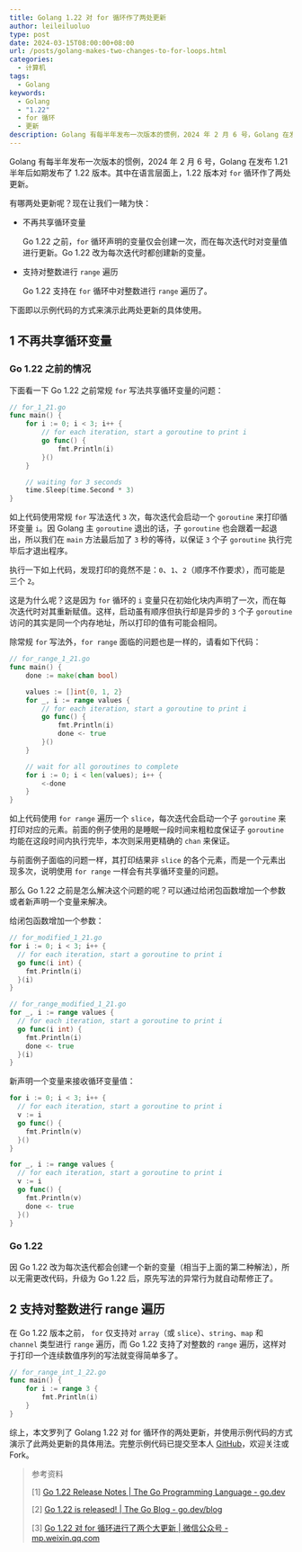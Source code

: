 ```yaml
---
title: Golang 1.22 对 for 循环作了两处更新
author: leileiluoluo
type: post
date: 2024-03-15T08:00:00+08:00
url: /posts/golang-makes-two-changes-to-for-loops.html
categories:
  - 计算机
tags:
  - Golang
keywords:
  - Golang
  - "1.22"
  - for 循环
  - 更新
description: Golang 有每半年发布一次版本的惯例，2024 年 2 月 6 号，Golang 在发布 1.21 半年后如期发布了 1.22 版本。其中在语言层面上，1.22 版本对 for 循环作了两处更新。本文使用示例代码的方式演示了此两处更新的具体使用。
---
```


Golang 有每半年发布一次版本的惯例，2024 年 2 月 6 号，Golang 在发布 1.21 半年后如期发布了 1.22 版本。其中在语言层面上，1.22 版本对 `for` 循环作了两处更新。

<!--more-->

有哪两处更新呢？现在让我们一睹为快：

- 不再共享循环变量

  Go 1.22 之前，`for` 循环声明的变量仅会创建一次，而在每次迭代时对变量值进行更新。Go 1.22 改为每次迭代时都创建新的变量。

- 支持对整数进行 `range` 遍历

  Go 1.22 支持在 `for` 循环中对整数进行 `range` 遍历了。

下面即以示例代码的方式来演示此两处更新的具体使用。

## 1 不再共享循环变量

### Go 1.22 之前的情况

下面看一下 Go 1.22 之前常规 `for` 写法共享循环变量的问题：

```go
// for_1_21.go
func main() {
	for i := 0; i < 3; i++ {
		// for each iteration, start a goroutine to print i
		go func() {
			fmt.Println(i)
		}()
	}

	// waiting for 3 seconds
	time.Sleep(time.Second * 3)
}
```

如上代码使用常规 `for` 写法迭代 `3` 次，每次迭代会启动一个 `goroutine` 来打印循环变量 `i`。因 Golang 主 `goroutine` 退出的话，子 `goroutine` 也会跟着一起退出，所以我们在 `main` 方法最后加了 `3` 秒的等待，以保证 `3` 个子 `goroutine` 执行完毕后才退出程序。

执行一下如上代码，发现打印的竟然不是：`0`、`1`、`2`（顺序不作要求），而可能是三个 `2`。

这是为什么呢？这是因为 `for` 循环的 `i` 变量只在初始化块内声明了一次，而在每次迭代时对其重新赋值。这样，启动虽有顺序但执行却是异步的 `3` 个子 `goroutine` 访问的其实是同一个内存地址，所以打印的值有可能会相同。

除常规 `for` 写法外，`for range` 面临的问题也是一样的，请看如下代码：

```go
// for_range_1_21.go
func main() {
	done := make(chan bool)

	values := []int{0, 1, 2}
	for _, i := range values {
		// for each iteration, start a goroutine to print i
		go func() {
			fmt.Println(i)
			done <- true
		}()
	}

	// wait for all goroutines to complete
	for i := 0; i < len(values); i++ {
		<-done
	}
}
```

如上代码使用 `for range` 遍历一个 `slice`，每次迭代会启动一个子 `goroutine` 来打印对应的元素。前面的例子使用的是睡眠一段时间来粗粒度保证子 `goroutine` 均能在这段时间内执行完毕，本次则采用更精确的 `chan` 来保证。

与前面例子面临的问题一样，其打印结果非 `slice` 的各个元素，而是一个元素出现多次，说明使用 `for range` 一样会有共享循环变量的问题。

那么 Go 1.22 之前是怎么解决这个问题的呢？可以通过给闭包函数增加一个参数或者新声明一个变量来解决。

给闭包函数增加一个参数：

```go
// for_modified_1_21.go
for i := 0; i < 3; i++ {
  // for each iteration, start a goroutine to print i
  go func(i int) {
    fmt.Println(i)
  }(i)
}
```

```go
// for_range_modified_1_21.go
for _, i := range values {
  // for each iteration, start a goroutine to print i
  go func(i int) {
    fmt.Println(i)
    done <- true
  }(i)
}
```

新声明一个变量来接收循环变量值：

```go
for i := 0; i < 3; i++ {
  // for each iteration, start a goroutine to print i
  v := i
  go func() {
    fmt.Println(v)
  }()
}
```

```go
for _, i := range values {
  // for each iteration, start a goroutine to print i
  v := i
  go func() {
    fmt.Println(v)
    done <- true
  }()
}
```

### Go 1.22

因 Go 1.22 改为每次迭代都会创建一个新的变量（相当于上面的第二种解法），所以无需更改代码，升级为 Go 1.22 后，原先写法的异常行为就自动帮修正了。

## 2 支持对整数进行 range 遍历

在 Go 1.22 版本之前， `for` 仅支持对 `array`（或 `slice`）、`string`、`map` 和 `channel` 类型进行 `range` 遍历，而 Go 1.22 支持了对整数的 `range` 遍历，这样对于打印一个连续数值序列的写法就变得简单多了。

```go
// for_range_int_1_22.go
func main() {
	for i := range 3 {
		fmt.Println(i)
	}
}
```

综上，本文罗列了 Golang 1.22 对 for 循环作的两处更新，并使用示例代码的方式演示了此两处更新的具体用法。完整示例代码已提交至本人 [GitHub](https://github.com/leileiluoluo/go-exercises/tree/master/for_loops_changes)，欢迎关注或 Fork。

> 参考资料
>
> [1] [Go 1.22 Release Notes | The Go Programming Language - go.dev](https://go.dev/doc/go1.22)
>
> [2] [Go 1.22 is released! | The Go Blog - go.dev/blog](https://go.dev/blog/go1.22)
>
> [3] [Go 1.22 对 for 循环进行了两个大更新 | 微信公众号 - mp.weixin.qq.com](https://mp.weixin.qq.com/s/9ARiVYpYRy4FCuSJ5IKuGw)
